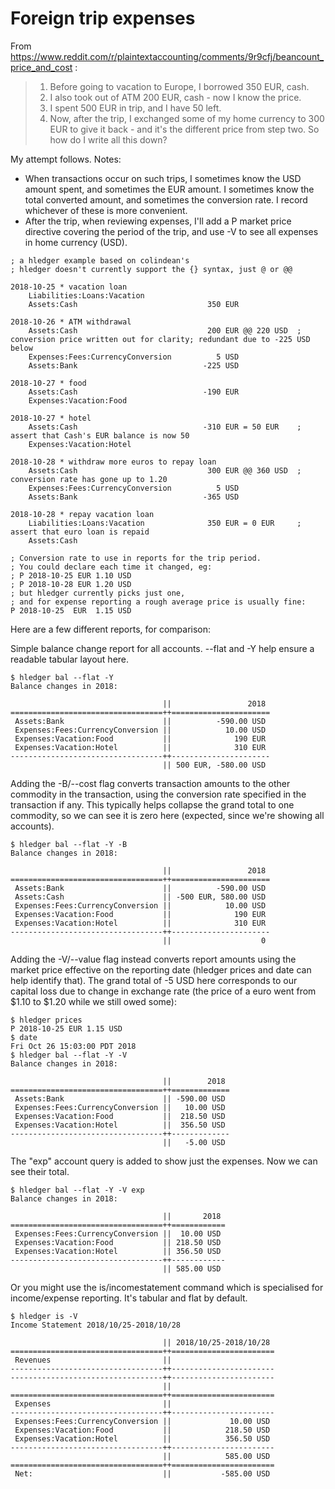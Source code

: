 # Foreign trip expenses

From https://www.reddit.com/r/plaintextaccounting/comments/9r9cfj/beancount_price_and_cost :

> 1. Before going to vacation to Europe, I borrowed 350 EUR, cash.
> 2. I also took out of ATM 200 EUR, cash - now I know the price.
> 3. I spent 500 EUR in trip, and I have 50 left.
> 4. Now, after the trip, I exchanged some of my home currency to 300 EUR to give it back - and it's the different price from step two.
> So how do I write all this down?

My attempt follows. Notes:
- When transactions occur on such trips, I sometimes know the USD amount spent, and sometimes the EUR amount. I sometimes know the total converted amount, and sometimes the conversion rate. I record whichever of these is more convenient.
- After the trip, when reviewing expenses, I'll add a P market price directive covering the period of the trip, and use -V to see all expenses in home currency (USD).


```hledger
; a hledger example based on colindean's
; hledger doesn't currently support the {} syntax, just @ or @@

2018-10-25 * vacation loan
    Liabilities:Loans:Vacation
    Assets:Cash                             350 EUR

2018-10-26 * ATM withdrawal
    Assets:Cash                             200 EUR @@ 220 USD  ; conversion price written out for clarity; redundant due to -225 USD below
    Expenses:Fees:CurrencyConversion          5 USD
    Assets:Bank                            -225 USD

2018-10-27 * food
    Assets:Cash                            -190 EUR
    Expenses:Vacation:Food

2018-10-27 * hotel
    Assets:Cash                            -310 EUR = 50 EUR    ; assert that Cash's EUR balance is now 50
    Expenses:Vacation:Hotel

2018-10-28 * withdraw more euros to repay loan
    Assets:Cash                             300 EUR @@ 360 USD  ; conversion rate has gone up to 1.20
    Expenses:Fees:CurrencyConversion          5 USD
    Assets:Bank                            -365 USD

2018-10-28 * repay vacation loan
    Liabilities:Loans:Vacation              350 EUR = 0 EUR     ; assert that euro loan is repaid
    Assets:Cash

; Conversion rate to use in reports for the trip period.
; You could declare each time it changed, eg:
; P 2018-10-25 EUR 1.10 USD
; P 2018-10-28 EUR 1.20 USD
; but hledger currently picks just one,
; and for expense reporting a rough average price is usually fine:
P 2018-10-25  EUR  1.15 USD
```
Here are a few different reports, for comparison:

Simple balance change report for all accounts. --flat and -Y help ensure a readable tabular layout here.
```
$ hledger bal --flat -Y
Balance changes in 2018:

                                  ||                 2018 
==================================++======================
 Assets:Bank                      ||          -590.00 USD 
 Expenses:Fees:CurrencyConversion ||            10.00 USD 
 Expenses:Vacation:Food           ||              190 EUR 
 Expenses:Vacation:Hotel          ||              310 EUR 
----------------------------------++----------------------
                                  || 500 EUR, -580.00 USD 
```

Adding the -B/--cost flag converts transaction amounts to the other commodity in the transaction, using the conversion rate specified in the transaction if any. This typically helps collapse the grand total to one commodity, so we can see it is zero here (expected, since we're showing all accounts).
```
$ hledger bal --flat -Y -B
Balance changes in 2018:

                                  ||                 2018 
==================================++======================
 Assets:Bank                      ||          -590.00 USD 
 Assets:Cash                      || -500 EUR, 580.00 USD 
 Expenses:Fees:CurrencyConversion ||            10.00 USD 
 Expenses:Vacation:Food           ||              190 EUR 
 Expenses:Vacation:Hotel          ||              310 EUR 
----------------------------------++----------------------
                                  ||                    0 
```

Adding the -V/--value flag instead converts report amounts using the market price effective on the reporting date (hledger prices and date can help identify that). The grand total of -5 USD here corresponds to our capital loss due to change in exchange rate (the price of a euro went from $1.10 to $1.20 while we still owed some):
```
$ hledger prices 
P 2018-10-25 EUR 1.15 USD
$ date
Fri Oct 26 15:03:00 PDT 2018
$ hledger bal --flat -Y -V
Balance changes in 2018:

                                  ||        2018 
==================================++=============
 Assets:Bank                      || -590.00 USD 
 Expenses:Fees:CurrencyConversion ||   10.00 USD 
 Expenses:Vacation:Food           ||  218.50 USD 
 Expenses:Vacation:Hotel          ||  356.50 USD 
----------------------------------++-------------
                                  ||   -5.00 USD 
```

The "exp" account query is added to show just the expenses. Now we can see their total.
```
$ hledger bal --flat -Y -V exp
Balance changes in 2018:

                                  ||       2018 
==================================++============
 Expenses:Fees:CurrencyConversion ||  10.00 USD 
 Expenses:Vacation:Food           || 218.50 USD 
 Expenses:Vacation:Hotel          || 356.50 USD 
----------------------------------++------------
                                  || 585.00 USD 
```

Or you might use the is/incomestatement command which is specialised for income/expense reporting.
It's tabular and flat by default.
```
$ hledger is -V
Income Statement 2018/10/25-2018/10/28

                                  || 2018/10/25-2018/10/28 
==================================++=======================
 Revenues                         ||                       
----------------------------------++-----------------------
----------------------------------++-----------------------
                                  ||                       
==================================++=======================
 Expenses                         ||                       
----------------------------------++-----------------------
 Expenses:Fees:CurrencyConversion ||             10.00 USD 
 Expenses:Vacation:Food           ||            218.50 USD 
 Expenses:Vacation:Hotel          ||            356.50 USD 
----------------------------------++-----------------------
                                  ||            585.00 USD 
==================================++=======================
 Net:                             ||           -585.00 USD 
```
